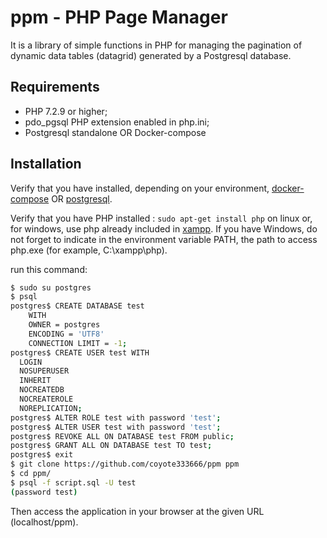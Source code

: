 # ppm - PHP Page Manager

It is a library of simple functions in PHP for managing the pagination of dynamic data tables (datagrid) generated by a Postgresql database.

Requirements
------------

  * PHP 7.2.9 or higher;
  * pdo_pgsql PHP extension enabled in php.ini;
  * Postgresql standalone OR Docker-compose

Installation
------------

Verify that you have installed, depending on your environment, [docker-compose][1] OR [postgresql][2].

Verify that you have PHP installed : `sudo apt-get install php` on linux or, for windows, use php already included in [xampp][3].
If you have Windows, do not forget to indicate in the environment variable PATH, 
the path to access php.exe (for example, C:\xampp\php).

run this command:

```bash
$ sudo su postgres
$ psql
postgres$ CREATE DATABASE test
    WITH 
    OWNER = postgres
    ENCODING = 'UTF8'
    CONNECTION LIMIT = -1;
postgres$ CREATE USER test WITH
  LOGIN
  NOSUPERUSER
  INHERIT
  NOCREATEDB
  NOCREATEROLE
  NOREPLICATION;
postgres$ ALTER ROLE test with password 'test';
postgres$ ALTER USER test with password 'test';
postgres$ REVOKE ALL ON DATABASE test FROM public;
postgres$ GRANT ALL ON DATABASE test TO test;        
postgres$ exit
$ git clone https://github.com/coyote333666/ppm ppm
$ cd ppm/
$ psql -f script.sql -U test
(password test)
```

Then access the application in your browser at the given URL (localhost/ppm).

[1]: https://docs.docker.com/compose/install/
[2]: https://www.postgresql.org/
[3]: https://www.apachefriends.org/index.html

